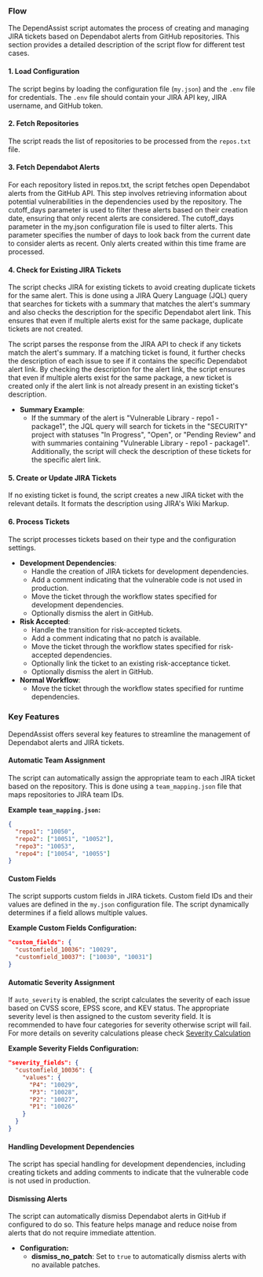 ### Flow

The DependAssist script automates the process of creating and managing JIRA tickets based on Dependabot alerts from GitHub repositories. This section provides a detailed description of the script flow for different test cases.

#### 1. Load Configuration

The script begins by loading the configuration file (`my.json`) and the `.env` file for credentials. The `.env` file should contain your JIRA API key, JIRA username, and GitHub token.

#### 2. Fetch Repositories

The script reads the list of repositories to be processed from the `repos.txt` file.

#### 3. Fetch Dependabot Alerts

For each repository listed in repos.txt, the script fetches open Dependabot alerts from the GitHub API. This step involves retrieving information about potential vulnerabilities in the dependencies used by the repository. The cutoff_days parameter is used to filter these alerts based on their creation date, ensuring that only recent alerts are considered. The cutoff_days parameter in the my.json configuration file is used to filter alerts. This parameter specifies the number of days to look back from the current date to consider alerts as recent. Only alerts created within this time frame are processed.

#### 4. Check for Existing JIRA Tickets

The script checks JIRA for existing tickets to avoid creating duplicate tickets for the same alert. This is done using a JIRA Query Language (JQL) query that searches for tickets with a summary that matches the alert's summary and also checks the description for the specific Dependabot alert link. This ensures that even if multiple alerts exist for the same package, duplicate tickets are not created.

The script parses the response from the JIRA API to check if any tickets match the alert's summary. If a matching ticket is found, it further checks the description of each issue to see if it contains the specific Dependabot alert link. By checking the description for the alert link, the script ensures that even if multiple alerts exist for the same package, a new ticket is created only if the alert link is not already present in an existing ticket's description.


 - **Summary Example**:
     - If the summary of the alert is "Vulnerable Library - repo1 - package1", the JQL query will search for tickets in the "SECURITY" project with statuses "In Progress", "Open", or "Pending Review" and with summaries containing "Vulnerable Library - repo1 - package1". Additionally, the script will check the description of these tickets for the specific alert link.


#### 5. Create or Update JIRA Tickets

If no existing ticket is found, the script creates a new JIRA ticket with the relevant details. It formats the description using JIRA's Wiki Markup.

#### 6. Process Tickets

The script processes tickets based on their type and the configuration settings.

- **Development Dependencies**: 
    - Handle the creation of JIRA tickets for development dependencies.
    - Add a comment indicating that the vulnerable code is not used in production.
    - Move the ticket through the workflow states specified for development dependencies.
    - Optionally dismiss the alert in GitHub.
- **Risk Accepted**: 
    - Handle the transition for risk-accepted tickets.
    - Add a comment indicating that no patch is available.
    - Move the ticket through the workflow states specified for risk-accepted dependencies.
    - Optionally link the ticket to an existing risk-acceptance ticket.
    - Optionally dismiss the alert in GitHub.
- **Normal Workflow**: 
    - Move the ticket through the workflow states specified for runtime dependencies.

### Key Features

DependAssist offers several key features to streamline the management of Dependabot alerts and JIRA tickets.

#### Automatic Team Assignment

The script can automatically assign the appropriate team to each JIRA ticket based on the repository. This is done using a `team_mapping.json` file that maps repositories to JIRA team IDs.

**Example `team_mapping.json`:**
```json
{
  "repo1": "10050",
  "repo2": ["10051", "10052"],
  "repo3": "10053",
  "repo4": ["10054", "10055"]
}
```

#### Custom Fields

The script supports custom fields in JIRA tickets. Custom field IDs and their values are defined in the `my.json` configuration file. The script dynamically determines if a field allows multiple values.

**Example Custom Fields Configuration:**
```json
"custom_fields": {
  "customfield_10036": "10029",
  "customfield_10037": ["10030", "10031"]
}
```

#### Automatic Severity Assignment

If `auto_severity` is enabled, the script calculates the severity of each issue based on CVSS score, EPSS score, and KEV status. The appropriate severity level is then assigned to the custom severity field. It is recommended to have four categories for severity otherwise script will fail. For more details on severity calculations please check [Severity Calculation](Severitycalculation.md) 

**Example Severity Fields Configuration:**
```json
"severity_fields": {
  "customfield_10036": {
    "values": {
      "P4": "10029",
      "P3": "10028",
      "P2": "10027",
      "P1": "10026"
    }
  }
}
```

#### Handling Development Dependencies

The script has special handling for development dependencies, including creating tickets and adding comments to indicate that the vulnerable code is not used in production.


#### Dismissing Alerts

The script can automatically dismiss Dependabot alerts in GitHub if configured to do so. This feature helps manage and reduce noise from alerts that do not require immediate attention.

- **Configuration:**
    - **dismiss_no_patch**: Set to `true` to automatically dismiss alerts with no available patches.
